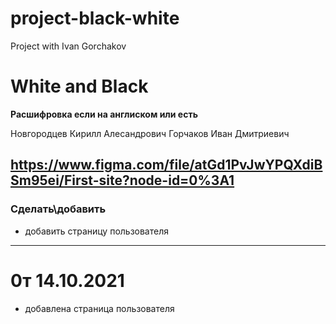 # project-black-white
 Project with Ivan Gorchakov


# White and Black
**Расшифровка если на англиском или есть**

Новгородцев Кирилл Алесандрович
Горчаков Иван Дмитриевич

https://www.figma.com/file/atGd1PvJwYPQXdiBSm95ei/First-site?node-id=0%3A1
---

### Сделать\добавить

- добавить страницу пользователя


---

# 0т 14.10.2021

- добавлена страница пользователя

